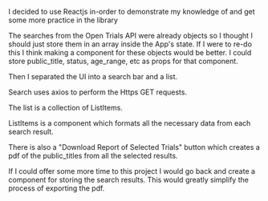 I decided to use Reactjs in-order to demonstrate my knowledge of and get some more practice in the library

The searches from the Open Trials API were already objects so I thought I should just store them in an array
inside the App's state. If I were to re-do this I think making a component for these objects would be better.
I could store public_title, status, age_range, etc as props for that component.

Then I separated the UI into a search bar and a list.

Search uses axios to perform the Https GET requests.

The list is a collection of ListItems.

ListItems is a component which formats all the necessary data from each search result.

There is also a "Download Report of Selected Trials" button which creates a pdf of the public_titles from
all the selected results.

If I could offer some more time to this project I would go back and create a component for storing the search results. This would greatly simplify the process of exporting the pdf.
